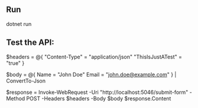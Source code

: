 
## Run
dotnet run


## Test the API:

$headers = @{
    "Content-Type" = "application/json"
    "ThisIsJustATest" = "true"
}

$body = @{
    Name = "John Doe"
    Email = "john.doe@example.com"
} | ConvertTo-Json

$response = Invoke-WebRequest -Uri "http://localhost:5046/submit-form" -Method POST -Headers $headers -Body $body
$response.Content
